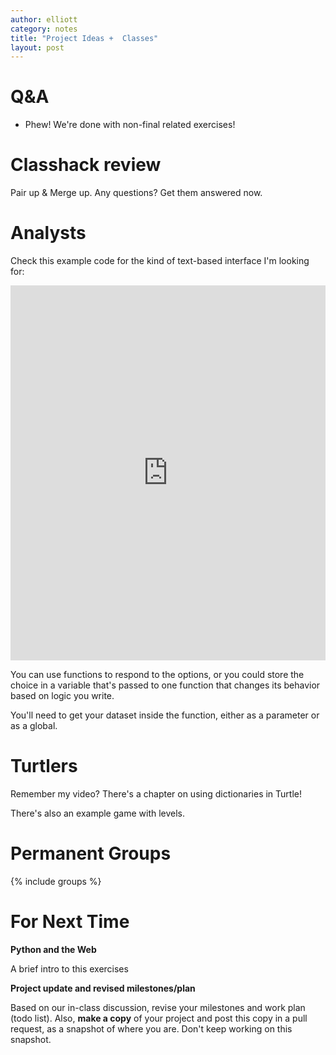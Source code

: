 ```yaml
---
author: elliott
category: notes
title: "Project Ideas +  Classes"
layout: post
---
```


# Q&A

- Phew!  We're done with non-final related exercises!

# Classhack review

Pair up & Merge up.  Any questions?  Get them answered now.

# Analysts

Check this example code for the kind of text-based interface I'm looking for:

<iframe src="https://trinket.io/embed/python3/b5c5eced6a" width="100%" height="600" frameborder="0" marginwidth="0" marginheight="0" allowfullscreen></iframe>

You can use functions to respond to the options, or you could store the choice in a variable that's
passed to one function that changes its behavior based on logic you write.

You'll need to get your dataset inside the function, either as a parameter or as a global.

# Turtlers

Remember my video?  There's a chapter on using dictionaries in Turtle!

There's also an example game with levels.

# Permanent Groups

{% include groups %}

# For Next Time

**Python and the Web**

A brief intro to this exercises

**Project update and revised milestones/plan**

Based on our in-class discussion, revise your milestones and work plan (todo list).  Also, **make a copy** of your project and post this copy in a pull request, as a snapshot of where you are.  Don't keep working on this snapshot.


